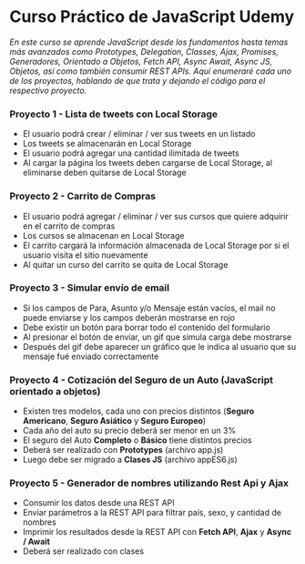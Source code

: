 # Curso Práctico de JavaScript Udemy
_En este curso se aprende JavaScript desde los fundamentos hasta temas más avanzados como Prototypes, Delegation, Classes, Ajax, Promises, Generadores, Orientado a Objetos, Fetch API, Async Await, Async JS, Objetos, así como también consumir REST APIs. Aquí enumeraré cada uno de los proyectos, hablando de que trata y dejando el código para el respectivo proyecto._

### Proyecto 1 - Lista de tweets con Local Storage
* El usuario podrá crear / eliminar / ver sus tweets en un listado
* Los tweets se almacenarán en Local Storage
* El usuario podrá agregar una cantidad ilimitada de tweets
* Al cargar la página los tweets deben cargarse de Local Storage, al eliminarse deben quitarse de Local Storage

### Proyecto 2 - Carrito de Compras
* El usuario podrá agregar / eliminar / ver sus cursos que quiere adquirir en el carrito de compras
* Los cursos se almacenan en Local Storage
* El carrito cargará la información almacenada de Local Storage por si el usuario visita el sitio nuevamente
* Al quitar un curso del carrito se quita de Local Storage

### Proyecto 3 - Simular envío de email
* Si los campos de Para, Asunto y/o Mensaje están vacíos, el mail no puede enviarse y los campos deberán mostrarse en rojo
* Debe existir un botón para borrar todo el contenido del formulario
* Al presionar el botón de enviar, un gif que simula carga debe mostrarse
* Después del gif debe aparecer un gráfico que le indica al usuario que su mensaje fué enviado correctamente

### Proyecto 4 - Cotización del Seguro de un Auto (JavaScript orientado a objetos)
* Existen tres modelos, cada uno con precios distintos (**Seguro Americano**, **Seguro Asiático** y **Seguro Europeo**)
* Cada año del auto su precio deberá ser menor en un 3%
* El seguro del Auto **Completo** o **Básico** tiene distintos precios
* Deberá ser realizado con **Prototypes** (archivo app.js)
* Luego debe ser migrado a **Clases JS** (archivo appES6.js)

### Proyecto 5 - Generador de nombres utilizando Rest Api y Ajax
* Consumir los datos desde una REST API
* Enviar parámetros a la REST API para filtrar país, sexo, y cantidad de nombres
* Imprimir los resultados desde la REST API con **Fetch API**, **Ajax** y **Async / Await**
* Deberá ser realizado con clases
